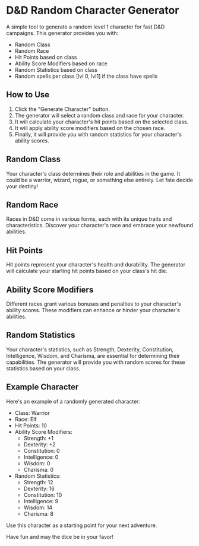 # D&D Random Character Generator

A simple tool to generate a random level 1 character for fast D&D campaigns. This generator provides you with:

- Random Class
- Random Race
- Hit Points based on class
- Ability Score Modifiers based on race
- Random Statistics based on class
- Random spells per class [lvl 0, lvl1] if the class have spells

## How to Use

1. Click the "Generate Character" button.
2. The generator will select a random class and race for your character.
3. It will calculate your character's hit points based on the selected class.
4. It will apply ability score modifiers based on the chosen race.
5. Finally, it will provide you with random statistics for your character's ability scores.

## Random Class

Your character's class determines their role and abilities in the game. It could be a warrior, wizard, rogue, or something else entirely. Let fate decide your destiny!

## Random Race

Races in D&D come in various forms, each with its unique traits and characteristics. Discover your character's race and embrace your newfound abilities.

## Hit Points

Hit points represent your character's health and durability. The generator will calculate your starting hit points based on your class's hit die.

## Ability Score Modifiers

Different races grant various bonuses and penalties to your character's ability scores. These modifiers can enhance or hinder your character's abilities.

## Random Statistics

Your character's statistics, such as Strength, Dexterity, Constitution, Intelligence, Wisdom, and Charisma, are essential for determining their capabilities. The generator will provide you with random scores for these statistics based on your class.

## Example Character

Here's an example of a randomly generated character:

- Class: Warrior
- Race: Elf
- Hit Points: 10
- Ability Score Modifiers:
  - Strength: +1
  - Dexterity: +2
  - Constitution: 0
  - Intelligence: 0
  - Wisdom: 0
  - Charisma: 0
- Random Statistics:
  - Strength: 12
  - Dexterity: 16
  - Constitution: 10
  - Intelligence: 9
  - Wisdom: 14
  - Charisma: 8

Use this character as a starting point for your next adventure.

Have fun and may the dice be in your favor!
